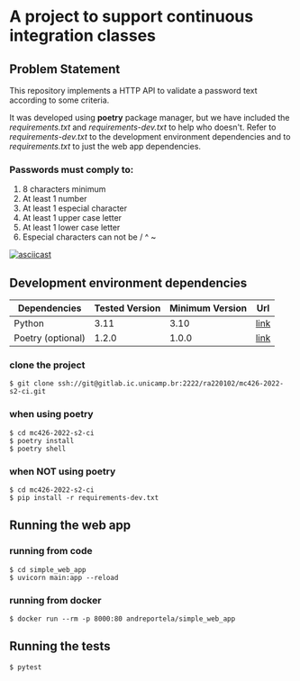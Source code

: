 # A project to support continuous integration classes

## Problem Statement
This repository implements a HTTP API to validate a password text according to
some criteria. <br>

It was developed using **poetry** package manager, but we have included the 
_requirements.txt_ and _requirements-dev.txt_ to help who doesn't. Refer to 
_requirements-dev.txt_ to the development environment dependencies and to 
_requirements.txt_ to just the web app dependencies.

### Passwords must comply to:
1. 8 characters minimum<br>
2. At least 1 number<br>
3. At least 1 especial character<br>
4. At least 1 upper case letter<br>
5. At least 1 lower case letter<br>
6. Especial characters can not be / ^ ~<br>

[![asciicast](https://asciinema.org/a/538713.svg)](https://asciinema.org/a/538713)

## Development environment dependencies
| Dependencies      | Tested Version | Minimum Version | Url                                                            |
|-------------------|----------------|-----------------|----------------------------------------------------------------|
| Python            | 3.11           | 3.10            | [link](https://www.python.org/downloads/release/python-3110/)  |
| Poetry (optional) | 1.2.0          | 1.0.0           | [link](https://python-poetry.org/)                             |

### clone the project
````shell
$ git clone ssh://git@gitlab.ic.unicamp.br:2222/ra220102/mc426-2022-s2-ci.git
````

### when using poetry
````shell
$ cd mc426-2022-s2-ci
$ poetry install
$ poetry shell
````

### when **NOT** using poetry
````shell
$ cd mc426-2022-s2-ci
$ pip install -r requirements-dev.txt
````

## Running the web app
### running from code
````shell
$ cd simple_web_app
$ uvicorn main:app --reload
````

### running from docker
````shell
$ docker run --rm -p 8000:80 andreportela/simple_web_app
````

## Running the tests
````shell
$ pytest
````
